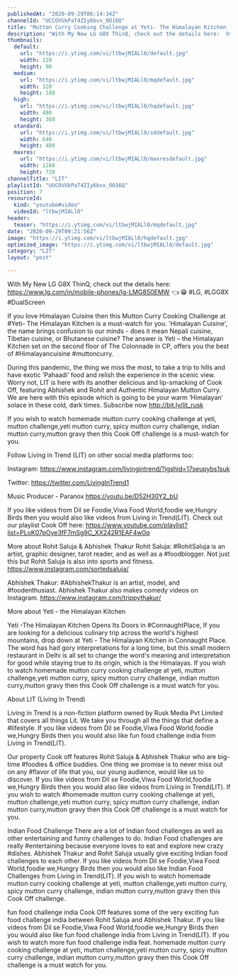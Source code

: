 ```yaml
---
publishedAt: "2020-09-29T06:14:34Z"
channelId: "UCCOVUkPaT4ZIy6bvx_OO16Q"
title: "Mutton Curry Cooking Challenge at Yeti- The Himalayan Kitchen | [Cook Off#18] ​"
description: "With My New LG G8X ThinQ, check out the details here:  https://www.lg.com/in/mobile-phones/lg-LMG850EMW 👈  😁 \n#LG, #LGG8X #DualScreen \n\nIf you love Himalayan Cuisine then this Mutton Curry Cooking Challenge at #Yeti- The Himalayan Kitchen is a must-watch for you. 'Himalayan Cuisine', the name brings confusion to our minds - does it mean Nepali cuisine, Tibetan cuisine, or Bhutanese cuisine? The answer is Yeti – the Himalayan Kitchen set on the second floor of The Colonnade in CP, offers you the best of #Himalayancuisine #muttoncurry.\n\nDuring this pandemic, the thing we miss the most, to take a trip to hills and have exotic ‘Pahaadi’ food and relish the experience in the scenic view. Worry not, LIT is here with its another delicious and lip-smacking of Cook Off, featuring Abhishek and Rohit and Authentic Himalayan Mutton Curry. We are here with this episode which is going to be your warm ‘Himalayan’ solace in these cold, dark times. Subscribe now http://bit.ly/lit_rusk\n\nIf you wish to watch homemade mutton curry cooking challenge at yeti, mutton challenge,yeti mutton curry, spicy mutton curry challenge, indian mutton curry,mutton gravy then this Cook Off challenge is a must-watch for you.\n\nFollow Living in Trend (LIT) on other social media platforms too:\n\nInstagram: https://www.instagram.com/livingintrend/?igshid=17seupybs1suk\n\nTwitter: https://twitter.com/LivingInTrend1\n\nMusic Producer - Paranox \nhttps://youtu.be/D52H30Y2_bU\n\nIf you like videos from Dil se Foodie,Viwa Food World,foodie we,Hungry Birds then you would also like videos from Living in Trend(LIT). Check out our playlist Cook Off here: https://www.youtube.com/playlist?list=PLoK07pOye3fF7mSg9C_XX242R1EAF4w0q\n\nMore about Rohit Saluja & Abhishek Thakur\nRohit Saluja: #RohitSaluja is an artist, graphic designer, tarot reader, and as well as a #foodblogger. Not just this but Rohit Saluja is also into sports and fitness. https://www.instagram.com/sortedsaluja/\n\nAbhishek Thakur: #AbhishekThakur is an artist, model, and #foodenthusiast. Abhishek Thakur also makes comedy videos on Instagram. https://www.instagram.com/trippythakur/\n\nMore about Yeti - the Himalayan Kitchen\n\nYeti -The Himalayan Kitchen Opens Its Doors in #ConnaughtPlace, If you are looking for a delicious culinary trip across the world's highest mountains, drop down at Yeti - The Himalayan Kitchen in Connaught Place. The word has had gory interpretations for a long time, but this small modern restaurant in Delhi is all set to change the word's meaning and interpretation for good while staying true to its origin, which is the Himalayas. If you wish to watch homemade mutton curry cooking challenge at yeti, mutton challenge,yeti mutton curry, spicy mutton curry challenge, indian mutton curry,mutton gravy then this Cook Off challenge is a must watch for you.\n\nAbout LIT (Living In Trend)\n\nLiving in Trend is a non-fiction platform owned by Rusk Media Pvt Limited that covers all things Lit. We take you through all the things that define a #lifestyle. If you like videos from Dil se Foodie,Viwa Food World,foodie we,Hungry Birds then you would also like fun food challenge india from Living in Trend(LIT).\n\nOur property Cook off features Rohit Saluja & Abhishek Thakur who are big-time #foodies & office buddies. One thing we promise is to never miss out on any #flavor of life that you, our young audience, would like us to discover. If you like videos from Dil se Foodie,Viwa Food World,foodie we,Hungry Birds then you would also like videos from Living in Trend(LIT). If you wish to watch #homemade mutton curry cooking challenge at yeti, mutton challenge,yeti mutton curry, spicy mutton curry challenge, indian mutton curry,mutton gravy then this Cook Off challenge is a must watch for you.\n\nIndian Food Challenge\nThere are a lot of Indian food challenges as well as other entertaining and funny challenges to do. Indian Food challenges are really #entertaining because everyone loves to eat and explore new crazy #dishes. Abhishek Thakur and Rohit Saluja usually give exciting Indian food challenges to each other. If you like videos from Dil se Foodie,Viwa Food World,foodie we,Hungry Birds then you would also like Indian Food Challenges from Living in Trend(LIT). If you wish to watch homemade mutton curry cooking challenge at yeti, mutton challenge,yeti mutton curry, spicy mutton curry challenge, indian mutton curry,mutton gravy then this Cook Off challenge.\n\nfun food challenge india \nCook Off features some of the very exciting fun food challenge india between Rohit Saluja and Abhishek Thakur. If you like videos from Dil se Foodie,Viwa Food World,foodie we,Hungry Birds then you would also like fun food challenge india from Living in Trend(LIT). If you wish to watch more fun food challenge india feat. homemade mutton curry cooking challenge at yeti, mutton challenge,yeti mutton curry, spicy mutton curry challenge, indian mutton curry,mutton gravy then this Cook Off challenge is a must watch for you."
thumbnails:
  default:
    url: "https://i.ytimg.com/vi/ltbwjMIALl0/default.jpg"
    width: 120
    height: 90
  medium:
    url: "https://i.ytimg.com/vi/ltbwjMIALl0/mqdefault.jpg"
    width: 320
    height: 180
  high:
    url: "https://i.ytimg.com/vi/ltbwjMIALl0/hqdefault.jpg"
    width: 480
    height: 360
  standard:
    url: "https://i.ytimg.com/vi/ltbwjMIALl0/sddefault.jpg"
    width: 640
    height: 480
  maxres:
    url: "https://i.ytimg.com/vi/ltbwjMIALl0/maxresdefault.jpg"
    width: 1280
    height: 720
channelTitle: "LIT"
playlistId: "UUCOVUkPaT4ZIy6bvx_OO16Q"
position: 7
resourceId:
  kind: "youtube#video"
  videoId: "ltbwjMIALl0"
header:
  teaser: "https://i.ytimg.com/vi/ltbwjMIALl0/mqdefault.jpg"
date: "2020-09-29T09:21:56Z"
image: "https://i.ytimg.com/vi/ltbwjMIALl0/hqdefault.jpg"
optimized_image: "https://i.ytimg.com/vi/ltbwjMIALl0/default.jpg"
category: "LIT"
layout: "post"

---
```

With My New LG G8X ThinQ, check out the details here:  https://www.lg.com/in/mobile-phones/lg-LMG850EMW 👈  😁 
#LG, #LGG8X #DualScreen 

If you love Himalayan Cuisine then this Mutton Curry Cooking Challenge at #Yeti- The Himalayan Kitchen is a must-watch for you. 'Himalayan Cuisine', the name brings confusion to our minds - does it mean Nepali cuisine, Tibetan cuisine, or Bhutanese cuisine? The answer is Yeti – the Himalayan Kitchen set on the second floor of The Colonnade in CP, offers you the best of #Himalayancuisine #muttoncurry.

During this pandemic, the thing we miss the most, to take a trip to hills and have exotic ‘Pahaadi’ food and relish the experience in the scenic view. Worry not, LIT is here with its another delicious and lip-smacking of Cook Off, featuring Abhishek and Rohit and Authentic Himalayan Mutton Curry. We are here with this episode which is going to be your warm ‘Himalayan’ solace in these cold, dark times. Subscribe now http://bit.ly/lit_rusk

If you wish to watch homemade mutton curry cooking challenge at yeti, mutton challenge,yeti mutton curry, spicy mutton curry challenge, indian mutton curry,mutton gravy then this Cook Off challenge is a must-watch for you.

Follow Living in Trend (LIT) on other social media platforms too:

Instagram: https://www.instagram.com/livingintrend/?igshid=17seupybs1suk

Twitter: https://twitter.com/LivingInTrend1

Music Producer - Paranox 
https://youtu.be/D52H30Y2_bU

If you like videos from Dil se Foodie,Viwa Food World,foodie we,Hungry Birds then you would also like videos from Living in Trend(LIT). Check out our playlist Cook Off here: https://www.youtube.com/playlist?list=PLoK07pOye3fF7mSg9C_XX242R1EAF4w0q

More about Rohit Saluja & Abhishek Thakur
Rohit Saluja: #RohitSaluja is an artist, graphic designer, tarot reader, and as well as a #foodblogger. Not just this but Rohit Saluja is also into sports and fitness. https://www.instagram.com/sortedsaluja/

Abhishek Thakur: #AbhishekThakur is an artist, model, and #foodenthusiast. Abhishek Thakur also makes comedy videos on Instagram. https://www.instagram.com/trippythakur/

More about Yeti - the Himalayan Kitchen

Yeti -The Himalayan Kitchen Opens Its Doors in #ConnaughtPlace, If you are looking for a delicious culinary trip across the world's highest mountains, drop down at Yeti - The Himalayan Kitchen in Connaught Place. The word has had gory interpretations for a long time, but this small modern restaurant in Delhi is all set to change the word's meaning and interpretation for good while staying true to its origin, which is the Himalayas. If you wish to watch homemade mutton curry cooking challenge at yeti, mutton challenge,yeti mutton curry, spicy mutton curry challenge, indian mutton curry,mutton gravy then this Cook Off challenge is a must watch for you.

About LIT (Living In Trend)

Living in Trend is a non-fiction platform owned by Rusk Media Pvt Limited that covers all things Lit. We take you through all the things that define a #lifestyle. If you like videos from Dil se Foodie,Viwa Food World,foodie we,Hungry Birds then you would also like fun food challenge india from Living in Trend(LIT).

Our property Cook off features Rohit Saluja & Abhishek Thakur who are big-time #foodies & office buddies. One thing we promise is to never miss out on any #flavor of life that you, our young audience, would like us to discover. If you like videos from Dil se Foodie,Viwa Food World,foodie we,Hungry Birds then you would also like videos from Living in Trend(LIT). If you wish to watch #homemade mutton curry cooking challenge at yeti, mutton challenge,yeti mutton curry, spicy mutton curry challenge, indian mutton curry,mutton gravy then this Cook Off challenge is a must watch for you.

Indian Food Challenge
There are a lot of Indian food challenges as well as other entertaining and funny challenges to do. Indian Food challenges are really #entertaining because everyone loves to eat and explore new crazy #dishes. Abhishek Thakur and Rohit Saluja usually give exciting Indian food challenges to each other. If you like videos from Dil se Foodie,Viwa Food World,foodie we,Hungry Birds then you would also like Indian Food Challenges from Living in Trend(LIT). If you wish to watch homemade mutton curry cooking challenge at yeti, mutton challenge,yeti mutton curry, spicy mutton curry challenge, indian mutton curry,mutton gravy then this Cook Off challenge.

fun food challenge india 
Cook Off features some of the very exciting fun food challenge india between Rohit Saluja and Abhishek Thakur. If you like videos from Dil se Foodie,Viwa Food World,foodie we,Hungry Birds then you would also like fun food challenge india from Living in Trend(LIT). If you wish to watch more fun food challenge india feat. homemade mutton curry cooking challenge at yeti, mutton challenge,yeti mutton curry, spicy mutton curry challenge, indian mutton curry,mutton gravy then this Cook Off challenge is a must watch for you.